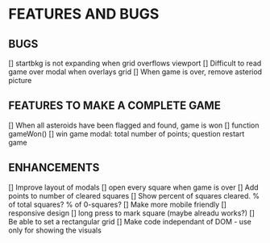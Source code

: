 # FEATURES AND BUGS

## BUGS
[] startbkg is not expanding when grid overflows viewport
[] Difficult to read game over modal when overlays grid
[] When game is over, remove asteriod picture

## FEATURES TO MAKE A COMPLETE GAME
[] When all asteroids have been flagged and found, game is won
    [] function gameWon()
    [] win game modal: total number of points; question restart game

## ENHANCEMENTS
[] Improve layout of modals
[] open every square when game is over
[] Add points to number of cleared squares
[] Show percent of squares cleared. % of total squares? % of 0-squares?
[] Make more mobile friendly
    [] responsive design
    [] long press to mark square (maybe alreadu works?)
[] Be able to set a rectangular grid
[] Make code independant of DOM - use only for showing the visuals



